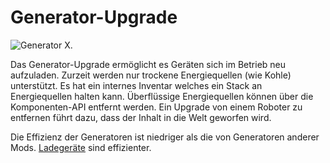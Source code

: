 # Generator-Upgrade

![Generator X.](oredict:oc:generatorUpgrade)

Das Generator-Upgrade ermöglicht es Geräten sich im Betrieb neu aufzuladen. Zurzeit werden nur trockene Energiequellen (wie Kohle) unterstützt. Es hat ein internes Inventar welches ein Stack an Energiequellen halten kann. Überflüssige Energiequellen können über die Komponenten-API entfernt werden. Ein Upgrade von einem Roboter zu entfernen führt dazu, dass der Inhalt in die Welt geworfen wird.

Die Effizienz der Generatoren ist niedriger als die von Generatoren anderer Mods. [Ladegeräte](../block/charger.md) sind effizienter.
